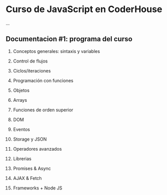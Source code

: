 # Curso de JavaScript en CoderHouse


...


## Documentacion #1: programa del curso

1. Conceptos generales: sintaxis y variables

2. Control de flujos
3. Ciclos/iteraciones
4. Programación con funciones
5. Objetos
6. Arrays
7. Funciones de orden superior
8. DOM
9. Eventos
10. Storage y JSON
12. Operadores avanzados
13. Librerias
14. Promises & Async
15. AJAX & Fetch
16. Frameworks + Node JS